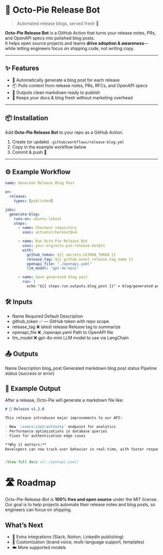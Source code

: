 # 🐙 Octo-Pie Release Bot

> Automated release blogs, served fresh 🍰

**Octo-Pie Release Bot** is a GitHub Action that turns your release notes, PRs, and OpenAPI specs into polished blog posts.  
It helps open source projects and teams **drive adoption & awareness**—while letting engineers focus on shipping code, not writing copy.

---

## ✨ Features
- 🔖 Automatically generate a blog post for each release
- 📦 Pulls context from release notes, PRs, RFCs, and OpenAPI specs
- 📝 Outputs clean markdown ready to publish
- 🚀 Keeps your docs & blog fresh without marketing overhead

---

## 📦 Installation

Add **Octo-Pie Release Bot** to your repo as a GitHub Action.

1. Create (or update) `.github/workflows/release-blog.yml`
2. Copy in the example workflow below
3. Commit & push 🚀

---

## ⚙️ Example Workflow

```yaml
name: Generate Release Blog Post

on:
  release:
    types: [published]

jobs:
  generate-blog:
    runs-on: ubuntu-latest
    steps:
      - name: Checkout repository
        uses: actions/checkout@v4

      - name: Run Octo-Pie Release Bot
        uses: your-org/octo-pie-release-bot@v1
        with:
          github_token: ${{ secrets.GITHUB_TOKEN }}
          release_tag: ${{ github.event.release.tag_name }}
          openapi_file: "./openapi.yaml"
          llm_model: "gpt-4o-mini"

      - name: Save generated blog post
        run: |
          echo "${{ steps.run.outputs.blog_post }}" > blog/generated-post.md
```

## 🛠 Inputs
* Name	Required	Default	Description
* github_token	✅	—	GitHub token with repo scope
* release_tag	❌	latest release	Release tag to summarize
* openapi_file	❌	./openapi.yaml	Path to OpenAPI file
* llm_model	❌	gpt-4o-mini	LLM model to use via LangChain

## 📤 Outputs
Name	Description
blog_post	Generated markdown blog post
status	Pipeline status (success or error)

## 🍰 Example Output
After a release, Octo-Pie will generate a markdown file like:

```markdown
# 🚀 Release v1.2.0

This release introduces major improvements to our API:

- New `/users/{id}/activity` endpoint for analytics  
- Performance optimizations in database queries  
- Fixes for authentication edge cases  

**Why it matters:**  
Developers can now track user behavior in real-time, with faster responses and improved reliability.


[View full docs →](./openapi.yaml)
```

# 🛣️ Roadmap

Octo-Pie-Release-Bot is **100% free and open source** under the MIT license.  
Our goal is to help projects automate their release notes and blog posts, so engineers can focus on shipping.

## What’s Next
- 🔌 Extra integrations (Slack, Notion, LinkedIn publishing)
- 🎨 Customization (brand voice, multi-language support, templates)
- ☁️ More supported models
